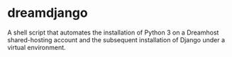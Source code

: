 # dreamdjango
A shell script that automates the installation of Python 3 on a Dreamhost shared-hosting account and the subsequent installation of Django under a virtual environment.
